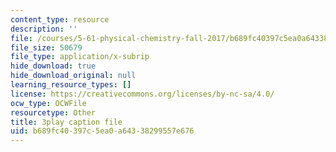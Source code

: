 ```yaml
---
content_type: resource
description: ''
file: /courses/5-61-physical-chemistry-fall-2017/b689fc40397c5ea0a64338299557e676_3126562.vtt
file_size: 50679
file_type: application/x-subrip
hide_download: true
hide_download_original: null
learning_resource_types: []
license: https://creativecommons.org/licenses/by-nc-sa/4.0/
ocw_type: OCWFile
resourcetype: Other
title: 3play caption file
uid: b689fc40-397c-5ea0-a643-38299557e676
---
```

